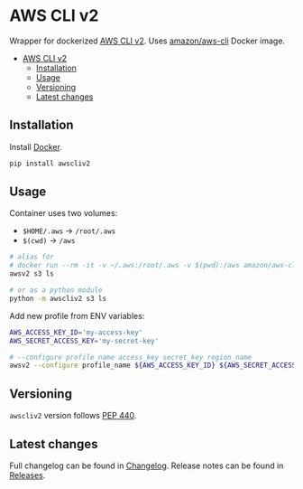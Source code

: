 # AWS CLI v2

Wrapper for dockerized [AWS CLI v2](https://github.com/aws/aws-cli/tree/v2).
Uses [amazon/aws-cli](https://hub.docker.com/r/amazon/aws-cli) Docker image.

- [AWS CLI v2](#aws-cli-v2)
  - [Installation](#installation)
  - [Usage](#usage)
  - [Versioning](#versioning)
  - [Latest changes](#latest-changes)

## Installation

Install [Docker](https://docs.docker.com/get-docker/).

```bash
pip install awscliv2
```

## Usage

Container uses two volumes:

- `$HOME/.aws` -> `/root/.aws`
- `$(cwd)` -> `/aws`

```bash
# alias for
# docker run --rm -it -v ~/.aws:/root/.aws -v $(pwd):/aws amazon/aws-cli $@
awsv2 s3 ls

# or as a python module
python -m awscliv2 s3 ls
```

Add new profile from ENV variables:

```bash
AWS_ACCESS_KEY_ID='my-access-key'
AWS_SECRET_ACCESS_KEY='my-secret-key'

# --configure profile_name access_key secret_key region_name
awsv2 --configure profile_name ${AWS_ACCESS_KEY_ID} ${AWS_SECRET_ACCESS_KEY} us-west-1
```

## Versioning

`awscliv2` version follows [PEP 440](https://www.python.org/dev/peps/pep-0440/).

## Latest changes

Full changelog can be found in [Changelog](./CHANGELOG.md).
Release notes can be found in [Releases](https://github.com/vemel/awscliv2/releases).
